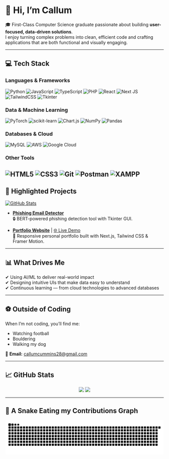 # 👋 Hi, I’m Callum

🎓 First-Class Computer Science graduate passionate about building **user-focused, data-driven solutions**.  
I enjoy turning complex problems into clean, efficient code and crafting applications that are both functional and visually engaging.  

---

## 💻 Tech Stack  
### Languages & Frameworks  
![Python](https://img.shields.io/badge/python-3670A0?style=for-the-badge&logo=python&logoColor=ffdd54) ![JavaScript](https://img.shields.io/badge/javascript-%23323330.svg?style=for-the-badge&logo=javascript&logoColor=%23F7DF1E) ![TypeScript](https://img.shields.io/badge/typescript-%23007ACC.svg?style=for-the-badge&logo=typescript&logoColor=white) ![PHP](https://img.shields.io/badge/php-%23777BB4.svg?style=for-the-badge&logo=php&logoColor=white) ![React](https://img.shields.io/badge/react-%2320232a.svg?style=for-the-badge&logo=react&logoColor=%2361DAFB) ![Next JS](https://img.shields.io/badge/Next-black?style=for-the-badge&logo=next.js&logoColor=white) ![TailwindCSS](https://img.shields.io/badge/tailwindcss-%2338B2AC.svg?style=for-the-badge&logo=tailwind-css&logoColor=white) ![Tkinter](https://img.shields.io/badge/tkinter-%23323330.svg?style=for-the-badge&logo=python&logoColor=white)  

### Data & Machine Learning  
![PyTorch](https://img.shields.io/badge/PyTorch-%23EE4C2C.svg?style=for-the-badge&logo=PyTorch&logoColor=white) ![scikit-learn](https://img.shields.io/badge/scikit--learn-%23F7931E.svg?style=for-the-badge&logo=scikit-learn&logoColor=white) ![Chart.js](https://img.shields.io/badge/chart.js-F5788D.svg?style=for-the-badge&logo=chart.js&logoColor=white) ![NumPy](https://img.shields.io/badge/numpy-%23013243.svg?style=for-the-badge&logo=numpy&logoColor=white) ![Pandas](https://img.shields.io/badge/pandas-%23150458.svg?style=for-the-badge&logo=pandas&logoColor=white)  

### Databases & Cloud  
![MySQL](https://img.shields.io/badge/mysql-4479A1.svg?style=for-the-badge&logo=mysql&logoColor=white) ![AWS](https://img.shields.io/badge/AWS-%23FF9900.svg?style=for-the-badge&logo=amazon-aws&logoColor=white) ![Google Cloud](https://img.shields.io/badge/GoogleCloud-%234285F4.svg?style=for-the-badge&logo=google-cloud&logoColor=white)  

### Other Tools  
![HTML5](https://img.shields.io/badge/html5-%23E34F26.svg?style=for-the-badge&logo=html5&logoColor=white) ![CSS3](https://img.shields.io/badge/css3-%231572B6.svg?style=for-the-badge&logo=css3&logoColor=white) ![Git](https://img.shields.io/badge/git-%23F05033.svg?style=for-the-badge&logo=git&logoColor=white) ![Postman](https://img.shields.io/badge/postman-%23FF6C37.svg?style=for-the-badge&logo=postman&logoColor=white) ![XAMPP](https://img.shields.io/badge/xampp-FB7A24?style=for-the-badge&logo=xampp&logoColor=white)  
---

## 🚀 Highlighted Projects  

  <a href="https://github.com/CallumC28/Gym-Goer-Web-App">
      		<img src="https://github-readme-stats.vercel.app/api/pin/?username=7oSkaaa&repo=LeetCode_DailyChallenge_2023&theme=tokyonight" alt="GitHub Stats" />

- **[Phishing Email Detector](https://github.com/CallumC28/Phishing-Email-Detector-In-Progress)**  
  🔒 BERT-powered phishing detection tool with Tkinter GUI.  

- **[Portfolio Website](https://github.com/CallumC28/callum-portfolio)** | [🌐 Live Demo](https://callum-portfolio.vercel.app/)  
  🎨 Responsive personal portfolio built with Next.js, Tailwind CSS & Framer Motion.  

---

## 📊 What Drives Me  
✔ Using AI/ML to deliver real-world impact  
✔ Designing intuitive UIs that make data easy to understand  
✔ Continuous learning — from cloud technologies to advanced databases  

---

## ⚽ Outside of Coding  
When I’m not coding, you’ll find me:  
- Watching football  
- Bouldering  
- Walking my dog  

📧 **Email:** callumcummins28@gmail.com  

---

## 📈 GitHub Stats  
<p align = "center">
<p align="center">

  <img src="https://streak-stats.demolab.com?user=CallumC28&theme=dark&hide_border=true" />

  <img src="https://github-readme-stats.vercel.app/api/top-langs/?username=CallumC28&theme=dark&hide_border=true&layout=compact" />
</p> 
</p>

---

## 🐍 A Snake Eating my Contributions Graph
<p align = "center">
	<img src = "https://github.com/CallumC28/CallumC28/blob/output/github-contribution-grid-snake.svg?" alt = "Snake Game"/>
</p>
